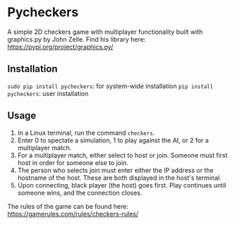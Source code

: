 # Pycheckers
A simple 2D checkers game with multiplayer functionality built with graphics.py by John Zelle.
Find his library here: https://pypi.org/project/graphics.py/

## Installation
`sudo pip install pycheckers`: for system-wide installation
`pip install pycheckers`: user installation

## Usage
1. In a Linux terminal, run the command `checkers`.
2. Enter 0 to spectate a simulation, 1 to play against the AI, or 2 for a multiplayer match.
3. For a multiplayer match, either select to host or join. Someone must first host in order for someone else to join.
4. The person who selects join must enter either the IP address or the hostname of the host. These are both displayed in the host's terminal.
5. Upon connecting, black player (the host) goes first. Play continues until someone wins, and the connection closes.

The rules of the game can be found here: https://gamerules.com/rules/checkers-rules/
